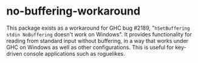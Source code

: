 # no-buffering-workaround
This package exists as a workaround for GHC bug #2189, "`hSetBuffering stdin
NoBuffering` doesn't work on Windows". It provides functionality for reading
from standard input without buffering, in a way that works under GHC on
Windows as well as other configurations. This is useful for key-driven console
applications such as roguelikes.
